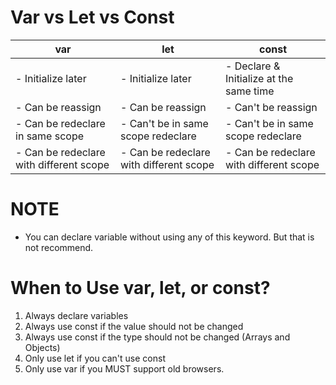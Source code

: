 # Var vs Let vs Const

| var                                     | let                                     | const                                   |
| --------------------------------------- | --------------------------------------- | --------------------------------------- |
| - Initialize later                      | - Initialize later                      | - Declare & Initialize at the same time |
| - Can be reassign                       | - Can be reassign                       | - Can't be reassign                     |
| - Can be redeclare in same scope        | - Can't be in same scope redeclare      | - Can't be in same scope redeclare      |
| - Can be redeclare with different scope | - Can be redeclare with different scope | - Can be redeclare with different scope |

# NOTE

- You can declare variable without using any of this keyword. But that is not recommend.

# When to Use var, let, or const?

1. Always declare variables
2. Always use const if the value should not be changed
3. Always use const if the type should not be changed (Arrays and Objects)
4. Only use let if you can't use const
5. Only use var if you MUST support old browsers.
